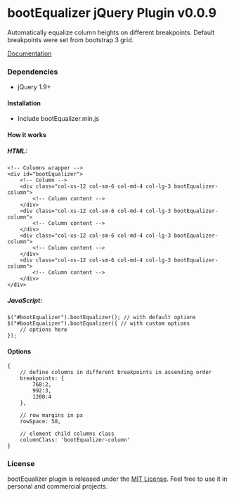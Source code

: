 # bootEqualizer jQuery Plugin v0.0.9

Automatically equalize column heights on different breakpoints.
Default breakpoints were set from bootstrap 3 grid.


[Documentation](https://yiannisdesp.github.io/bootEqualizer/)

### Dependencies
 - jQuery 1.9+

#### Installation
 - Include bootEqualizer.min.js

#### How it works

##### HTML:
	
	<!-- Columns wrapper -->
    <div id="bootEqualizer">
	    <!-- Column -->
	    <div class="col-xs-12 col-sm-6 col-md-4 col-lg-3 bootEqualizer-column">
		    <!-- Column content -->
	    </div>
	    <div class="col-xs-12 col-sm-6 col-md-4 col-lg-3 bootEqualizer-column">
		    <!-- Column content -->
	    </div>
	    <div class="col-xs-12 col-sm-6 col-md-4 col-lg-3 bootEqualizer-column">
		    <!-- Column content -->
	    </div>
	    <div class="col-xs-12 col-sm-6 col-md-4 col-lg-3 bootEqualizer-column">
		    <!-- Column content -->
	    </div>
    </div>

##### JavaScript:

    $("#bootEqualizer").bootEqualizer(); // with default options
    $("#bootEqualizer").bootEqualizer({ // with custom options
	    // options here
    });


#### Options

    {
	    // define columns in different breakpoints in assending order
		breakpoints: {
			768:2,
			992:3,
			1200:4
		},
		
		// row margins in px
		rowSpace: 50,
		
		// element child columns class
		columnClass: 'bootEqualizer-column'
	}


### License
bootEqualizer plugin is released under the [MIT License](http://en.wikipedia.org/wiki/MIT_License). Feel free to use it in personal and commercial projects.

